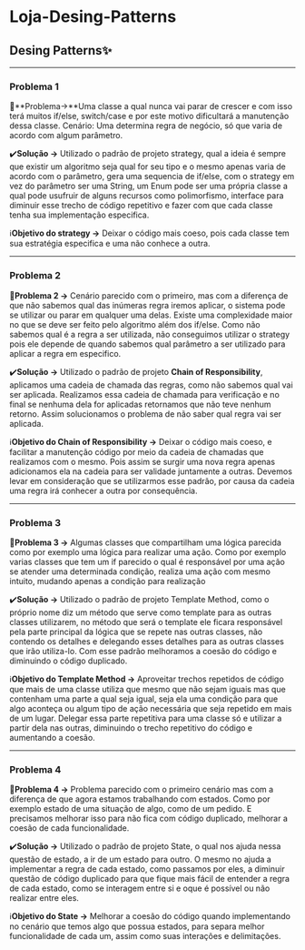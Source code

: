 # Loja-Desing-Patterns

## Desing Patterns✨

---
### Problema 1

:red_circle:**Problema→**Uma classe a qual nunca vai parar de crescer e com isso terá muitos if/else, switch/case e por este motivo dificultará a manutenção dessa classe. Cenário: Uma determina regra de negócio, só que varia de acordo com algum parâmetro.

:heavy_check_mark:**Solução →** Utilizado o padrão de projeto strategy, qual a ideia é sempre que existir um algoritmo seja qual for seu tipo e o mesmo apenas varia de acordo com o parâmetro, gera uma sequencia de if/else, com o strategy em vez do parâmetro ser uma String, um Enum pode ser uma própria classe a qual pode usufruir de alguns recursos como polimorfismo, interface para diminuir esse trecho de código repetitivo e fazer com que cada classe tenha sua implementação especifica.

:information_source:**Objetivo do strategy →** Deixar o código mais coeso, pois cada classe tem sua estratégia especifica e  uma não conhece a  outra.

---
### Problema 2

:red_circle:**Problema 2 →** Cenário parecido com o primeiro, mas com a diferença de que não sabemos qual das inúmeras regra iremos aplicar, o sistema pode se utilizar ou parar em qualquer uma delas. Existe uma complexidade maior no que se deve ser feito pelo algoritmo além dos if/else. Como não sabemos qual é a regra a ser utilizada, não conseguimos utilizar o strategy pois ele depende de quando sabemos qual parâmetro a ser utilizado para aplicar a regra em especifico.

:heavy_check_mark:**Solução →** Utilizado o padrão de projeto **Chain of Responsibility**, aplicamos uma cadeia de chamada das regras, como não sabemos qual vai ser aplicada. Realizamos essa cadeia de chamada para verificação e no final se nenhuma dela for aplicadas retornamos que não teve nenhum retorno. Assim solucionamos o problema de não saber qual regra vai ser aplicada.

:information_source:**Objetivo do Chain of Responsibility →** Deixar o código mais coeso, e facilitar a manutenção código por meio da cadeia de chamadas que realizamos com o mesmo. Pois assim se surgir uma nova regra apenas adicionamos ela na cadeia para ser validade juntamente a outras. Devemos levar em consideração que se utilizarmos esse padrão, por causa da cadeia uma regra irá conhecer a outra por consequência.

---
### Problema 3

:red_circle:**Problema 3 →** Algumas classes que compartilham uma lógica parecida como por exemplo uma lógica para realizar uma ação. Como por exemplo varias classes que tem um if parecido o qual é responsável por uma ação se atender uma determinada condição, realiza uma ação com mesmo intuito, mudando apenas a condição para realização

:heavy_check_mark:**Solução →** Utilizado o padrão de projeto Template Method, como o próprio nome diz um método que serve como template para as outras classes utilizarem, no método que será o template ele ficara responsável pela parte principal da lógica que se repete nas outras classes, não contendo os detalhes e delegando esses detalhes para as outras classes que irão utiliza-lo. Com esse padrão melhoramos a coesão do código e diminuindo o código duplicado.

:information_source:**Objetivo do Template Method →** Aproveitar trechos repetidos de código que mais de uma classe utiliza que mesmo que não sejam iguais mas que contenham uma parte a qual seja igual, seja ela uma condição para que algo aconteça ou algum tipo de ação necessária que seja repetido em mais de um lugar. Delegar essa parte repetitiva para uma classe só e utilizar a partir dela nas outras, diminuindo o trecho repetitivo do código e aumentando a coesão. 

---
### Problema 4

:red_circle:**Problema 4 →** Problema parecido com o primeiro cenário mas com a diferença de que agora estamos trabalhando com estados. Como por exemplo estado de uma situação de algo, como de um pedido. E precisamos melhorar isso para não fica com código duplicado, melhorar a coesão de cada funcionalidade.

:heavy_check_mark:**Solução →** Utilizado o padrão de projeto State, o qual nos ajuda nessa questão de estado, a ir de um estado para outro. O mesmo no ajuda a implementar a regra de cada estado, como passamos por eles, a diminuir questão de código duplicado para que fique mais fácil de entender a regra de cada estado, como se interagem entre si e oque é possível ou não realizar entre eles.

:information_source:**Objetivo do State →** Melhorar a coesão do código quando implementando no cenário que temos algo que possua estados, para separa melhor funcionalidade de cada um, assim como suas interações e delimitações.
